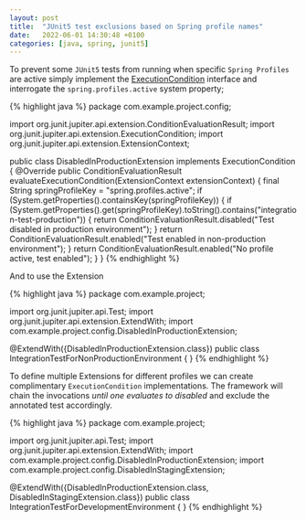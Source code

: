 ```yaml
---
layout: post
title:  "JUnit5 test exclusions based on Spring profile names"
date:   2022-06-01 14:30:48 +0100
categories: [java, spring, junit5]
---
```

To prevent some `JUnit5` tests from running when specific `Spring Profiles` are active simply implement the [ExecutionCondition](https://junit.org/junit5/docs/5.0.0/api/org/junit/jupiter/api/extension/ExecutionCondition.html) interface and interrogate the `spring.profiles.active` system property;

{% highlight java %}
package com.example.project.config;

import org.junit.jupiter.api.extension.ConditionEvaluationResult;
import org.junit.jupiter.api.extension.ExecutionCondition;
import org.junit.jupiter.api.extension.ExtensionContext;

public class DisabledInProductionExtension implements ExecutionCondition {
  @Override
  public ConditionEvaluationResult evaluateExecutionCondition(ExtensionContext extensionContext) {
    final String springProfileKey = "spring.profiles.active";
    if (System.getProperties().containsKey(springProfileKey)) {
      if (System.getProperties().get(springProfileKey).toString().contains("integration-test-production")) {
        return ConditionEvaluationResult.disabled("Test disabled in production environment");
      }
      return ConditionEvaluationResult.enabled("Test enabled in non-production environment");
    }
    return ConditionEvaluationResult.enabled("No profile active, test enabled");
    }
}
{% endhighlight %}

And to use the Extension

{% highlight java %}
package com.example.project;

import org.junit.jupiter.api.Test;
import org.junit.jupiter.api.extension.ExtendWith;
import com.example.project.config.DisabledInProductionExtension;

@ExtendWith({DisabledInProductionExtension.class})
public class IntegrationTestForNonProductionEnvironment {
}
{% endhighlight %}

To define multiple Extensions for different profiles we can create complimentary `ExecutionCondition` implementations. The framework will chain the invocations *until one evaluates to disabled* and exclude the annotated test accordingly.

{% highlight java %}
package com.example.project;

import org.junit.jupiter.api.Test;
import org.junit.jupiter.api.extension.ExtendWith;
import com.example.project.config.DisabledInProductionExtension;
import com.example.project.config.DisabledInStagingExtension;

@ExtendWith({DisabledInProductionExtension.class, DisabledInStagingExtension.class})
public class IntegrationTestForDevelopmentEnvironment {
}
{% endhighlight %}

